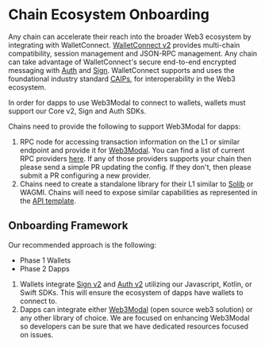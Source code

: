 # Chain Ecosystem Onboarding

Any chain can accelerate their reach into the broader Web3 ecosystem by integrating with WalletConnect. [WalletConnect v2](https://medium.com/walletconnect/walletconnect-v2-0-protocol-whats-new-3243fa80d312) provides multi-chain compatibility, session management and JSON-RPC management. Any chain can take advantage of WalletConnect's secure end-to-end encrypted messaging with [Auth](https://medium.com/walletconnect/introducing-walletconnect-auth-one-click-wallet-login-to-simplify-web3-ux-9cc11fd18aba) and [Sign](https://medium.com/walletconnect/walletconnect-sign-v2-0-the-final-release-is-here-864b21e8d1ca).
WalletConnect supports and uses the foundational industry standard [CAIPs](https://github.com/ChainAgnostic/CAIPs), for interoperability in the Web3 ecosystem.

In order for dapps to use Web3Modal to connect to wallets, wallets must support our Core v2, Sign and Auth SDKs.

Chains need to provide the following to support Web3Modal for dapps:

1. RPC node for accessing transaction information on the L1 or similar endpoint and provide it for [Web3Modal](https://github.com/WalletConnect/web3modal). You can find a list of current RPC providers [here](https://github.com/WalletConnect/rpc-proxy/blob/master/src/env.rs#L79-L113). If any of those providers supports your chain then please send a simple PR updating the config. If they don't, then please submit a PR configuring a new provider.
2. Chains need to create a standalone library for their L1 similar to [Solib](https://github.com/WalletConnect/solib) or WAGMI. Chains will need to expose similar capabilities as represented in the [API template](https://github.com/WalletConnect/web3modal/tree/V2/chains/ethereum).

## Onboarding Framework

Our recommended approach is the following:

- Phase 1 Wallets
- Phase 2 Dapps

1. Wallets integrate [Sign v2](../introduction/sign.md) and [Auth v2](../introduction/auth.md) utilizing our Javascript, Kotlin, or Swift SDKs. This will ensure the ecosystem of dapps have wallets to connect to.
2. Dapps can integrate either [Web3Modal](../web3modal/about) (open source web3 solution) or any other library of choice. We are focused on enhancing Web3Modal so developers can be sure that we have dedicated resources focused on issues.
